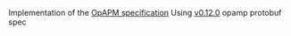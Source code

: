 Implementation of the [OpAPM specification](https://github.com/open-telemetry/opamp-spec/blob/main/specification.md)
Using [v0.12.0](https://github.com/open-telemetry/opamp-spec/releases/tag/v0.12.0) opamp protobuf spec